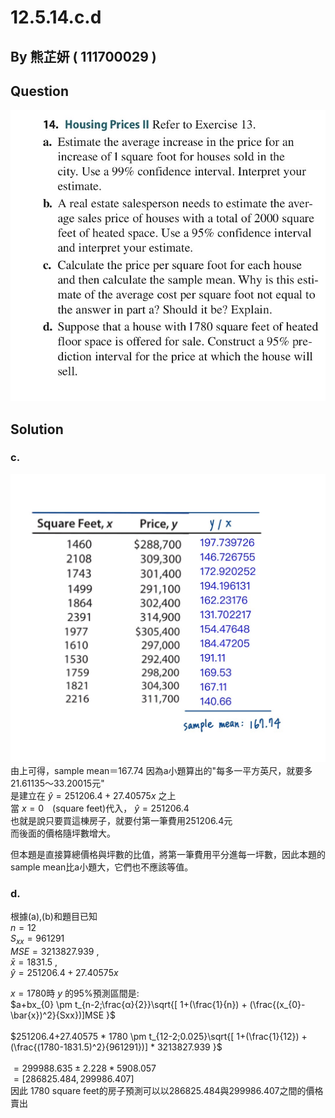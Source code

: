 # 12.5.14.c.d

## By 熊芷妍 ( 111700029 )

## Question

![image](https://github.com/HWTeng-Course/202402-Statistics/blob/main/Images/88D83551-9B4D-410D-A0BF-3F0DDEF9BED2.jpg)

## Solution
### c.

![image](https://github.com/HWTeng-Course/202402-Statistics/blob/main/Images/S__2908162.jpg)
由上可得，sample mean＝167.74
因為a小題算出的"每多一平方英尺，就要多21.61135～33.20015元"\
是建立在 $\hat{y}=251206.4+27.40575x$ 之上\
當 $x=0$　(square feet)代入， $\hat{y}=251206.4$ \
也就是說只要買這棟房子，就要付第一筆費用251206.4元\
而後面的價格隨坪數增大。

但本題是直接算總價格與坪數的比值，將第一筆費用平分進每一坪數，因此本題的sample mean比a小題大，它們也不應該等值。


### d.
根據(a),(b)和題目已知 \
$n=12$\
$S_{xx} = 961291$\
$MSE=3213827.939$ ,\
$\bar{x}=1831.5$ ,\
$\hat{y}=251206.4+27.40575x$

$x=1780$時 $y$ 的95%預測區間是:\
$a+bx_{0} \pm t_{n-2;\frac{α}{2}}\sqrt{[ 1+(\frac{1}{n}) + (\frac{(x_{0}-\bar{x})^2}{Sxx})]MSE }$<br>\
$251206.4+27.40575 * 1780 \pm t_{12-2;0.025}\sqrt{[ 1+(\frac{1}{12}) + (\frac{(1780-1831.5)^2}{961291})] * 3213827.939 }$<br>\
$=299988.635 \pm 2.228 * 5908.057$\
$=[286825.484 , 299986.407]$\
因此 1780 square feet的房子預測可以以286825.484與299986.407之間的價格賣出
